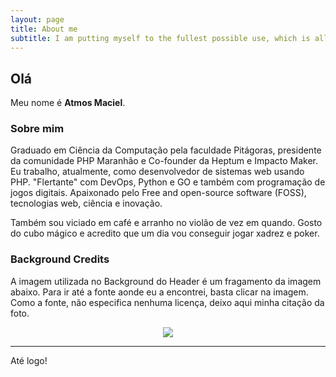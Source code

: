 ```yaml
---
layout: page
title: About me
subtitle: I am putting myself to the fullest possible use, which is all I think that any conscious entity can ever hope to do. HAL 9000
---
```


## Olá

Meu nome é **Atmos Maciel**.

### Sobre mim

Graduado em Ciência da Computação pela faculdade Pitágoras, presidente da comunidade PHP Maranhão e Co-founder da Heptum e Impacto Maker. Eu trabalho, atualmente, como desenvolvedor de sistemas web usando PHP. "Flertante" com DevOps, Python e GO e também com programação de jogos digitais. Apaixonado pelo Free and open-source software (FOSS), tecnologias web, ciência e inovação.

Também sou viciado em café e arranho no violão de vez em quando. Gosto do cubo mágico e acredito que um dia vou conseguir jogar xadrez e poker.

### Background Credits

A imagem utilizada no Background do Header é um fragamento da imagem abaixo. Para ir até a fonte aonde eu a encontrei, basta clicar na imagem. Como a fonte, não especifica nenhuma licença, deixo aqui minha citação da foto.

<center>
    <a href='https://wall.alphacoders.com/big.php?i=403441'><img src='https://images8.alphacoders.com/403/403441.gif'></a>
</center>


--------------------------------------------------

Até logo!
